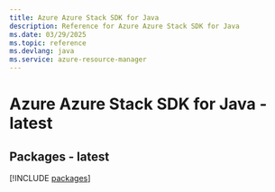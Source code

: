 ```yaml
---
title: Azure Azure Stack SDK for Java
description: Reference for Azure Azure Stack SDK for Java
ms.date: 03/29/2025
ms.topic: reference
ms.devlang: java
ms.service: azure-resource-manager
---
```

# Azure Azure Stack SDK for Java - latest
## Packages - latest
[!INCLUDE [packages](azure-stack-index.md)]